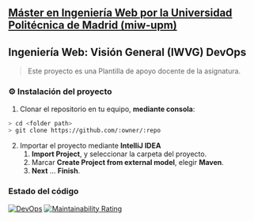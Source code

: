 ## [Máster en Ingeniería Web por la Universidad Politécnica de Madrid (miw-upm)](http://miw.etsisi.upm.es)
## Ingeniería Web: Visión General (IWVG) DevOps
> Este proyecto es una Plantilla de apoyo docente de la asignatura.

### :gear: Instalación del proyecto
1. Clonar el repositorio en tu equipo, **mediante consola**:
```sh
> cd <folder path>
> git clone https://github.com/:owner/:repo
```
2. Importar el proyecto mediante **IntelliJ IDEA**
   1. **Import Project**, y seleccionar la carpeta del proyecto.
   1. Marcar **Create Project from external model**, elegir **Maven**.
   1. **Next** … **Finish**.

### Estado del código
[![DevOps](https://github.com/raul99calderon/iwvg-devops-calderon-raul/actions/workflows/test-sonar.yml/badge.svg)](https://github.com/raul99calderon/iwvg-devops-calderon-raul/actions/workflows/test-sonar.yml)
[![Maintainability Rating](https://sonarcloud.io/api/project_badges/measure?project=raul99calderon_iwvg-devops-calderon-raul&metric=sqale_rating)](https://sonarcloud.io/dashboard?id=raul99calderon_iwvg-devops-calderon-raul)
